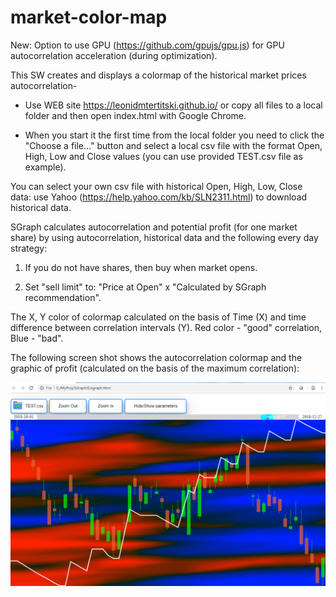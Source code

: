 # market-color-map
New: Option to use GPU (https://github.com/gpujs/gpu.js) for GPU autocorrelation acceleration (during optimization).


This SW creates and displays a colormap of the historical market prices autocorrelation-





* Use WEB site https://leonidmtertitski.github.io/ or copy all files to a local folder and then open index.html with Google Chrome.





* When you start it the first time from the local folder you need to click the "Choose a file..." button and select a local csv file with the format Open, High, Low and Close values (you can use provided TEST.csv file as example).





You can select your own csv file with historical Open, High, Low, Close data: use Yahoo (https://help.yahoo.com/kb/SLN2311.html) to download historical data.





SGraph calculates autocorrelation and potential profit (for one market share) by using autocorrelation, historical data and the following every day strategy: 

1. If you do not have shares, then buy when market opens. 

2. Set "sell limit" to: "Price at Open" x "Calculated by SGraph recommendation".





The X, Y color of colormap calculated on the basis of Time (X) and time difference between correlation intervals (Y). Red color - "good" correlation, Blue - "bad".





The following screen shot shows the autocorrelation colormap and the graphic of profit (calculated on the basis of the maximum correlation):


![Correlation colormap](/Market-Auto-Correlation-Colormap.png?raw=true)
